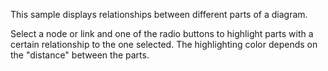 This sample displays relationships between different parts of a diagram.

Select a node or link and one of the radio buttons to highlight parts with a certain relationship to the one selected.
The highlighting color depends on the "distance" between the parts.